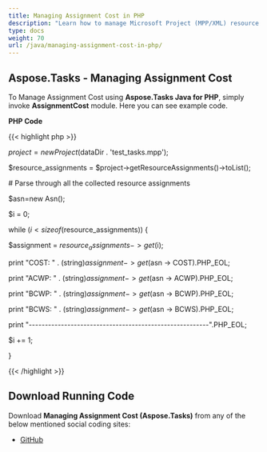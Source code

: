 ```yaml
---
title: Managing Assignment Cost in PHP
description: "Learn how to manage Microsoft Project (MPP/XML) resource assignment costs using Aspose.Tasks Java for PHP."
type: docs
weight: 70
url: /java/managing-assignment-cost-in-php/
---
```


## **Aspose.Tasks - Managing Assignment Cost**
To Manage Assignment Cost using **Aspose.Tasks Java for PHP**, simply invoke **AssignmentCost** module. Here you can see example code.

**PHP Code**

{{< highlight php >}}

$project = new Project($dataDir . 'test_tasks.mpp');

$resource_assignments = $project->getResourceAssignments()->toList();

\# Parse through all the collected resource assignments

$asn=new Asn();

$i = 0;

while ($i < sizeof($resource_assignments)) {

$assignment = $resource_assignments -> get($i);

print "COST: " . (string)$assignment -> get($asn -> COST).PHP_EOL;

print "ACWP: " . (string)$assignment -> get($asn -> ACWP).PHP_EOL;

print "BCWP: " . (string)$assignment -> get($asn -> BCWP).PHP_EOL;

print "BCWS: " . (string)$assignment -> get($asn -> BCWS).PHP_EOL;

print "--------------------------------------------------------".PHP_EOL;

$i += 1;

}

{{< /highlight >}}
## **Download Running Code**
Download **Managing Assignment Cost (Aspose.Tasks)** from any of the below mentioned social coding sites:

- [GitHub](https://github.com/aspose-tasks/Aspose.Tasks-for-Java/blob/master/Plugins/Aspose_Tasks_Java_for_PHP/src/aspose/tasks/WorkingWithResourceAssignments/AssignmentCost.php)
